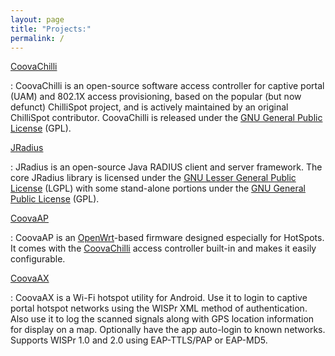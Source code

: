 ```yaml
---
layout: page
title: "Projects:"
permalink: /
---
```


[CoovaChilli](/CoovaChilli)

: CoovaChilli is an open-source software access controller for captive portal (UAM) and 802.1X access provisioning, based on the popular (but now defunct) ChilliSpot project, and is actively maintained by an original ChilliSpot contributor. CoovaChilli is released under the [GNU General Public License](http://www.gnu.org/licenses/gpl.html) (GPL). 


[JRadius](/JRadius)

: JRadius is an open-source Java RADIUS client and server framework. The core JRadius library is licensed under the [GNU Lesser General Public License](http://www.gnu.org/licenses/lgpl.html) (LGPL) with some stand-alone portions under the [GNU General Public License](http://www.gnu.org/licenses/gpl.html) (GPL). 


[CoovaAP](/CoovaAP)

: CoovaAP is an [OpenWrt](http://www.openwrt.org/)-based firmware designed especially for HotSpots. It comes with the [CoovaChilli](/CoovaChilli) access controller built-in and makes it easily configurable.


[CoovaAX](https://play.google.com/store/apps/details?id=com.coova.android)

: CoovaAX is a Wi-Fi hotspot utility for Android. Use it to login to captive portal hotspot networks using the WISPr XML method of authentication. Also use it to log the scanned signals along with GPS location information for display on a map. Optionally have the app auto-login to known networks. Supports WISPr 1.0 and 2.0 using EAP-TTLS/PAP or EAP-MD5.

